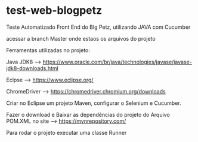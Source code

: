 # test-web-blogpetz
Teste Automatizado Front End do Blg Petz, utilizando JAVA com Cucumber

acessar a branch Master onde estaos os arquivos do projeto

Ferramentas utilizadas no projeto:

Java JDK8 --> https://www.oracle.com/br/java/technologies/javase/javase-jdk8-downloads.html

Eclpse --> https://www.eclipse.org/

ChromeDriver --> https://chromedriver.chromium.org/downloads

Criar no Eclipse um projeto Maven, configurar o Selenium e Cucumber.

Fazer o download e Baixar as dependências do projeto do Arquivo POM.XML no site --> https://mvnrepository.com/

Para rodar o projeto executar uma classe Runner
